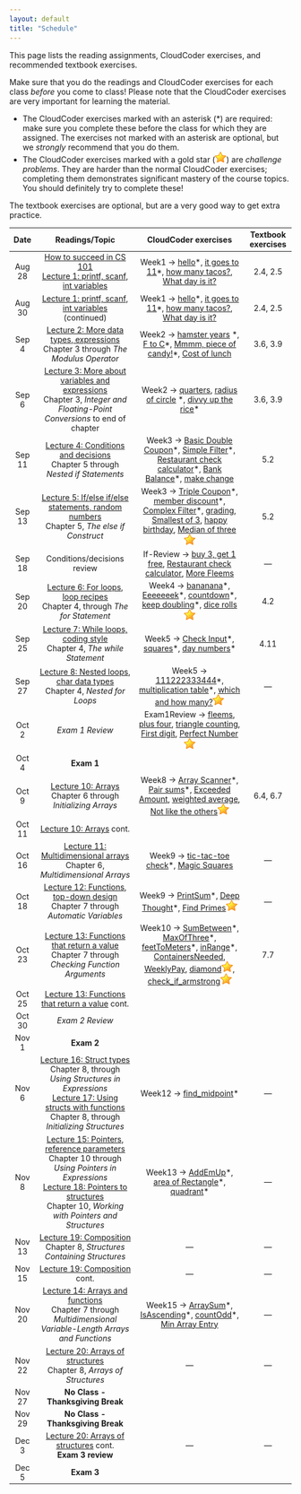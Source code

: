 ```yaml
---
layout: default
title: "Schedule"
---
```


This page lists the reading assignments, CloudCoder exercises, and recommended textbook exercises.

Make sure that you do the readings and CloudCoder exercises for each class *before* you come to class!  Please note that the CloudCoder exercises are very important for learning the material.

* The CloudCoder exercises marked with an asterisk (\*) are required: make sure you complete these before the class for which they are assigned.  The exercises not marked with an asterisk are optional, but we *strongly* recommend that you do them.
* The CloudCoder exercises marked with a gold star (![gold star](img/goldstar-tiny.png)) are *challenge problems*.  They are harder than the normal CloudCoder exercises; completing them demonstrates significant mastery of the course topics.  You should definitely try to complete these!

The textbook exercises are optional, but are a very good way to get extra practice.

Date | Readings/Topic | CloudCoder exercises | Textbook exercises
:----: | :--------: | :--------------------: | :------------------:
Aug 28 | [How to succeed in CS 101](success.html) <br /> [Lecture 1: printf, scanf, int variables](lectures/lecture01.html)| Week1 &rarr; [hello](https://cs.ycp.edu/cloudcoder/#exercise?c=23,p=1084)\*, [it goes to 11](https://cs.ycp.edu/cloudcoder/#exercise?c=23,p=1085)\*, [how many tacos?](https://cs.ycp.edu/cloudcoder/#exercise?c=23,p=1086), [What day is it?](https://cs.ycp.edu/cloudcoder/#exercise?c=23,p=1087) | 2.4, 2.5
Aug 30 | [Lecture 1: printf, scanf, int variables](lectures/lecture01.html) <br /> (continued) | Week1 &rarr; [hello](https://cs.ycp.edu/cloudcoder/#exercise?c=23,p=1084)\*, [it goes to 11](https://cs.ycp.edu/cloudcoder/#exercise?c=23,p=1085)\*, [how many tacos?](https://cs.ycp.edu/cloudcoder/#exercise?c=23,p=1086), [What day is it?](https://cs.ycp.edu/cloudcoder/#exercise?c=23,p=1087) | 2.4, 2.5
Sep 4 | [Lecture 2: More data types, expressions](lectures/lecture02.html)<br>Chapter 3 through *The Modulus Operator* | Week2 &rarr; [hamster years](https://cs.ycp.edu/cloudcoder/#exercise?c=23,p=1088) \*, [F to C](https://cs.ycp.edu/cloudcoder/#exercise?c=23,p=1089)\*, [Mmmm, piece of candy!](https://cs.ycp.edu/cloudcoder/#exercise?c=23,p=1090)\*, [Cost of lunch](https://cs.ycp.edu/cloudcoder/#exercise?c=23,p=1091) | 3.6, 3.9
Sep 6 | [Lecture 3: More about variables and expressions](lectures/lecture03.html)<br>Chapter 3, *Integer and Floating-Point Conversions* to end of chapter | Week2 &rarr; [quarters](https://cs.ycp.edu/cloudcoder/#exercise?c=23,p=1063), [radius of circle](https://cs.ycp.edu/cloudcoder/#exercise?c=23,p=1092) \*, [divvy up the rice](https://cs.ycp.edu/cloudcoder/#exercise?c=23,p=1093)\* | 3.6, 3.9
Sep 11 | [Lecture 4: Conditions and decisions](lectures/lecture04.html)<br>Chapter 5 through *Nested if Statements* | Week3 &rarr; [Basic Double Coupon](https://cs.ycp.edu/cloudcoder/#exercise?c=23,p=1094)\*, [Simple Filter](https://cs.ycp.edu/cloudcoder/#exercise?c=23,p=1095)\*, [Restaurant check calculator](https://cs.ycp.edu/cloudcoder/#exercise?c=23,p=1097)\*, [Bank Balance](https://cs.ycp.edu/cloudcoder/#exercise?c=23,p=1096)\*, [make change](https://cs.ycp.edu/cloudcoder/#exercise?c=23,p=1131) | 5.2
Sep 13 | [Lecture 5: If/else if/else statements, random numbers](lectures/lecture05.html)<br>Chapter 5, *The else if Construct* | Week3 &rarr; [Triple Coupon](https://cs.ycp.edu/cloudcoder/#exercise?c=23,p=1098)\*, [member discount](https://cs.ycp.edu/cloudcoder/#exercise?c=23,p=1099)\*, [Complex Filter](https://cs.ycp.edu/cloudcoder/#exercise?c=23,p=1100)\*, [grading](https://cs.ycp.edu/cloudcoder/#exercise?c=23,p=1141), [Smallest of 3](https://cs.ycp.edu/cloudcoder/#exercise?c=23,p=1153), [happy birthday](https://cs.ycp.edu/cloudcoder/#exercise?c=23,p=1164), [Median of three](https://cs.ycp.edu/cloudcoder/#exercise?c=23,p=1145)![gold star](img/goldstar-tiny.png) | 5.2
Sep 18 | <span class="activity">Conditions/decisions review</span> | If-Review &rarr; [buy 3, get 1 free](https://cs.ycp.edu/cloudcoder/#exercise?c=23,p=1147), [Restaurant check calculator](https://cs.ycp.edu/cloudcoder/#exercise?c=23,p=1126), [More Fleems](https://cs.ycp.edu/cloudcoder/#exercise?c=23,p=1181) | &mdash;
Sep 20 | [Lecture 6: For loops, loop recipes](lectures/lecture06.html)<br>Chapter 4, through *The for Statement* | Week4 &rarr; [bananana](https://cs.ycp.edu/cloudcoder/#exercise?c=23,p=1101)\*, [Eeeeeeek](https://cs.ycp.edu/cloudcoder/#exercise?c=23,p=1130)\*, [countdown](https://cs.ycp.edu/cloudcoder/#exercise?c=23,p=1102)\*, [keep doubling](https://cs.ycp.edu/cloudcoder/#exercise?c=23,p=1103)\*, [dice rolls](https://cs.ycp.edu/cloudcoder/#exercise?c=23,p=1132)![gold star](img/goldstar-tiny.png) | 4.2
Sep 25 |  [Lecture 7: While loops, coding style](lectures/lecture07.html)<br>Chapter 4, *The while Statement* | Week5 &rarr; [Check Input](https://cs.ycp.edu/cloudcoder/#exercise?c=23,p=1104)\*, [squares](https://cs.ycp.edu/cloudcoder/#exercise?c=23,p=1105)\*, [day numbers](https://cs.ycp.edu/cloudcoder/#exercise?c=23,p=1106)\* | 4.11
Sep 27 | [Lecture 8: Nested loops, char data types](lectures/lecture08.html)<br>Chapter 4, *Nested for Loops* | Week5 &rarr; [111222333444](https://cs.ycp.edu/cloudcoder/#exercise?c=23,p=1107)\*, [multiplication table](https://cs.ycp.edu/cloudcoder/#exercise?c=23,p=1146)\*, [which and how many?](https://cs.ycp.edu/cloudcoder/#exercise?c=23,p=1108)![gold star](img/goldstar-tiny.png) | &mdash;
Oct 2 | *Exam 1 Review* | Exam1Review &rarr; [fleems](https://cs.ycp.edu/cloudcoder/#exercise?c=23,p=1142), [plus four](https://cs.ycp.edu/cloudcoder/#exercise?c=23,p=1169), [triangle counting](https://cs.ycp.edu/cloudcoder/#exercise?c=23,p=1170), [First digit](https://cs.ycp.edu/cloudcoder/#exercise?c=23,p=1159), [Perfect Number](https://cs.ycp.edu/cloudcoder/#exercise?c=23,p=1154)![gold star](img/goldstar-tiny.png)
Oct 4 | **Exam 1** | |
Oct 9 | [Lecture 10: Arrays](lectures/lecture10.html)<br>Chapter 6 through *Initializing Arrays* | Week8 &rarr; [Array Scanner](https://cs.ycp.edu/cloudcoder/#exercise?c=23,p=1109)\*, [Pair sums](https://cs.ycp.edu/cloudcoder/#exercise?c=23,p=1110)\*, [Exceeded Amount](https://cs.ycp.edu/cloudcoder/#exercise?c=23,p=1111), [weighted average](https://cs.ycp.edu/cloudcoder/#exercise?c=23,p=1162), [Not like the others](https://cs.ycp.edu/cloudcoder/#exercise?c=23,p=1112)![gold star](img/goldstar-tiny.png) | 6.4, 6.7
Oct 11 | [Lecture 10: Arrays](lectures/lecture10.html) cont. | | 
Oct 16  | [Lecture 11: Multidimensional arrays](lectures/lecture11.html)<br>Chapter 6, *Multidimensional Arrays* | Week9 &rarr; [tic-tac-toe check](https://cs.ycp.edu/cloudcoder/#exercise?c=23,p=1140)\*, [Magic Squares](https://cs.ycp.edu/cloudcoder/#exercise?c=23,p=1151) | &mdash;
Oct 18 | [Lecture 12: Functions, top-down design](lectures/lecture12.html)<br>Chapter 7 through *Automatic Variables* | Week9 &rarr;  [PrintSum](https://cs.ycp.edu/cloudcoder/#exercise?c=23,p=1113)\*, [Deep Thought](https://cs.ycp.edu/cloudcoder/#exercise?c=23,p=1114)\*, [Find Primes](https://cs.ycp.edu/cloudcoder/#exercise?c=23,p=1115)![gold star](img/goldstar-tiny.png) | &mdash;
Oct 23 | [Lecture 13: Functions that return a value](lectures/lecture13.html)<br>Chapter 7 through *Checking Function Arguments* | Week10 &rarr; [SumBetween](https://cs.ycp.edu/cloudcoder/#exercise?c=23,p=1119)\*, [MaxOfThree](https://cs.ycp.edu/cloudcoder/#exercise?c=23,p=1120)\*, [feetToMeters](https://cs.ycp.edu/cloudcoder/#exercise?c=23,p=1137)\*, [inRange](https://cs.ycp.edu/cloudcoder/#exercise?c=23,p=1138)\*, [ContainersNeeded](https://cs.ycp.edu/cloudcoder/#exercise?c=23,p=1149), [WeeklyPay](https://cs.ycp.edu/cloudcoder/#exercise?c=23,p=1150), [diamond](https://cs.ycp.edu/cloudcoder/#exercise?c=23,p=1139)![gold star](img/goldstar-tiny.png), [check\_if\_armstrong](https://cs.ycp.edu/cloudcoder/#exercise?c=23,p=1158)![gold star](img/goldstar-tiny.png) | 7.7
Oct 25 | [Lecture 13: Functions that return a value](lectures/lecture13.html) cont. | | 
Oct 30 | *Exam 2 Review* | | 
Nov 1 | **Exam 2** | |
Nov 6 | [Lecture 16: Struct types](lectures/lecture16.html)<br>Chapter 8, through *Using Structures in Expressions*<br>[Lecture 17: Using structs with functions](lectures/lecture17.html)<br>Chapter 8, through *Initializing Structures* | Week12 &rarr; [find\_midpoint](https://cs.ycp.edu/cloudcoder/#exercise?c=23,p=1166)\* | &mdash;
Nov 8 | [Lecture 15: Pointers, reference parameters](lectures/lecture15.html)<br>Chapter 10 through *Using Pointers in Expressions* <br /> [Lecture 18: Pointers to structures](lectures/lecture18.html)<br>Chapter 10, *Working with Pointers and Structures* | Week13 &rarr; [AddEmUp](https://cs.ycp.edu/cloudcoder/#exercise?c=23,p=1121)\*, [area of Rectangle](https://cs.ycp.edu/cloudcoder/#exercise?c=23,p=1122)\*, [quadrant](https://cs.ycp.edu/cloudcoder/#exercise?c=23,p=1148)\* | &mdash;
Nov 13 | [Lecture 19: Composition](lectures/lecture19.html)<br>Chapter 8, *Structures Containing Structures* | &mdash; | &mdash;
Nov 15 | [Lecture 19: Composition](lectures/lecture19.html) cont. | &mdash; | &mdash;
Nov 20 | [Lecture 14: Arrays and functions](lectures/lecture14.html)<br>Chapter 7 through *Multidimensional Variable-Length Arrays and Functions* | Week15 &rarr; [ArraySum](https://cs.ycp.edu/cloudcoder/#exercise?c=23,p=1116)\*, [IsAscending](https://cs.ycp.edu/cloudcoder/#exercise?c=23,p=1118)\*, [countOdd](https://cs.ycp.edu/cloudcoder/#exercise?c=23,p=1117)\*, [Min Array Entry](https://cs.ycp.edu/cloudcoder/#exercise?c=23,p=1152) | &mdash;
Nov 22 | [Lecture 20: Arrays of structures](lectures/lecture20.html)<br>Chapter 8, *Arrays of Structures* | &mdash; | &mdash;
Nov 27 | **No Class - Thanksgiving Break** | |
Nov 29 | **No Class - Thanksgiving Break** | |
Dec 3  | [Lecture 20: Arrays of structures](lectures/lecture20.html) cont. <br /> **Exam 3 review** | &mdash; | &mdash;
Dec 5 | **Exam 3** |  |


<!-- vim:set wrap: -->
<!-- vim:set linebreak: -->
<!-- vim:set nolist: -->
